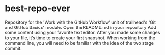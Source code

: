 # best-repo-ever
Repository for the 'Work with the GitHub Workflow' unit of trailhead's 'Git and GitHub Basics' module.
Open the README.md in your repository
Add some content using your favorite text editor.
After you made some changes to your file, it’s time to create your first snapshot. When working from the command line, you will need to be familiar with the idea of the two stage commit.



